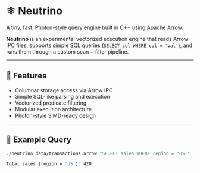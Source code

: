 # ⚛️ Neutrino

A tiny, fast, Photon-style query engine built in C++ using Apache Arrow.

**Neutrino** is an experimental vectorized execution engine that reads Arrow IPC files, supports simple SQL queries (`SELECT col WHERE col = 'val'`), and runs them through a custom scan + filter pipeline.

---

## 🚀 Features

- Columnar storage access via Arrow IPC
- Simple SQL-like parsing and execution
- Vectorized predicate filtering
- Modular execution architecture
- Photon-style SIMD-ready design

---

## 📂 Example Query

```bash
./neutrino data/transactions.arrow "SELECT sales WHERE region = 'US'"

Total sales (region = 'US'): 420
```
